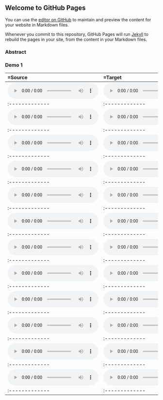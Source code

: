 ## Welcome to GitHub Pages

You can use the [editor on GitHub](https://github.com/ericwudayi/vqvc/edit/master/index.md) to maintain and preview the content for your website in Markdown files.

Whenever you commit to this repository, GitHub Pages will run [Jekyll](https://jekyllrb.com/) to rebuild the pages in your site, from the content in your Markdown files.

### Abstract


### Demo 1

| **=Source** | **=Target** | **Converted** |
|:-------------|:-------------|:-------------|
| <audio src="demo/demo01/inp.wav" controls preload></audio> | <audio src="demo/demo01/inp2.wav" controls preload></audio> | <audio src="demo/demo01/convert.wav" controls preload></audio>
|:-------------|:-------------|:-------------|
| <audio src="demo/demo02/inp.wav" controls preload></audio> | <audio src="demo/demo02/inp2.wav" controls preload></audio> | <audio src="demo/demo02/convert.wav" controls preload></audio> |
|:-------------|:-------------|:-------------|
| <audio src="demo/demo03/inp.wav" controls preload></audio> | <audio src="demo/demo03/inp2.wav" controls preload></audio> | <audio src="demo/demo03/convert.wav" controls preload></audio> |
|:-------------|:-------------|:-------------|
| <audio src="demo/demo04/inp.wav" controls preload></audio> | <audio src="demo/demo04/inp2.wav" controls preload></audio> | <audio src="demo/demo04/convert.wav" controls preload></audio> |
|:-------------|:-------------|:-------------|
| <audio src="demo/demo05/inp.wav" controls preload></audio> | <audio src="demo/demo05/inp2.wav" controls preload></audio> | <audio src="demo/demo05/convert.wav" controls preload></audio> |
|:-------------|:-------------|:-------------|
| <audio src="demo/demo06/inp.wav" controls preload></audio> | <audio src="demo/demo06/inp2.wav" controls preload></audio> | <audio src="demo/demo06/convert.wav" controls preload></audio> |
|:-------------|:-------------|:-------------|
| <audio src="demo/demo07/inp.wav" controls preload></audio> | <audio src="demo/demo07/inp2.wav" controls preload></audio> | <audio src="demo/demo07/convert.wav" controls preload></audio> |
|:-------------|:-------------|:-------------|
| <audio src="demo/demo08/inp.wav" controls preload></audio> | <audio src="demo/demo08/inp2.wav" controls preload></audio> | <audio src="demo/demo08/convert.wav" controls preload></audio> |
|:-------------|:-------------|:-------------|
| <audio src="demo/demo09/inp.wav" controls preload></audio> | <audio src="demo/demo09/inp2.wav" controls preload></audio> | <audio src="demo/demo09/convert.wav" controls preload></audio> |
|:-------------|:-------------|:-------------|
| <audio src="demo/demo10/inp.wav" controls preload></audio> | <audio src="demo/demo10/inp2.wav" controls preload></audio> | <audio src="demo/demo10/convert.wav" controls preload></audio> |
|:-------------|:-------------|:-------------|
| <audio src="demo/demo11/inp.wav" controls preload></audio> | <audio src="demo/demo11/inp2.wav" controls preload></audio> | <audio src="demo/demo11/convert.wav" controls preload></audio> |
|:-------------|:-------------|:-------------|
| <audio src="demo/demo12/inp.wav" controls preload></audio> | <audio src="demo/demo12/inp2.wav" controls preload></audio> | <audio src="demo/demo12/convert.wav" controls preload></audio> |
|:-------------|:-------------|:-------------|
